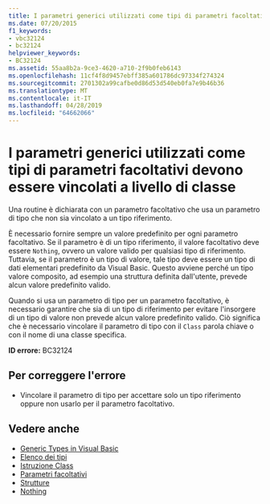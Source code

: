 ```yaml
---
title: I parametri generici utilizzati come tipi di parametri facoltativi devono essere vincolati a livello di classe
ms.date: 07/20/2015
f1_keywords:
- vbc32124
- bc32124
helpviewer_keywords:
- BC32124
ms.assetid: 55aa8b2a-9ce3-4620-a710-2f9b0feb6143
ms.openlocfilehash: 11cf4f8d9457ebff385a601786dc97334f274324
ms.sourcegitcommit: 2701302a99cafbe0d86d53d540eb0fa7e9b46b36
ms.translationtype: MT
ms.contentlocale: it-IT
ms.lasthandoff: 04/28/2019
ms.locfileid: "64662066"
---
```

# <a name="generic-parameters-used-as-optional-parameter-types-must-be-class-constrained"></a>I parametri generici utilizzati come tipi di parametri facoltativi devono essere vincolati a livello di classe
Una routine è dichiarata con un parametro facoltativo che usa un parametro di tipo che non sia vincolato a un tipo riferimento.  
  
 È necessario fornire sempre un valore predefinito per ogni parametro facoltativo. Se il parametro è di un tipo riferimento, il valore facoltativo deve essere `Nothing`, ovvero un valore valido per qualsiasi tipo di riferimento. Tuttavia, se il parametro è un tipo di valore, tale tipo deve essere un tipo di dati elementari predefinito da Visual Basic. Questo avviene perché un tipo valore composito, ad esempio una struttura definita dall'utente, prevede alcun valore predefinito valido.  
  
 Quando si usa un parametro di tipo per un parametro facoltativo, è necessario garantire che sia di un tipo di riferimento per evitare l'insorgere di un tipo di valore non prevede alcun valore predefinito valido. Ciò significa che è necessario vincolare il parametro di tipo con il `Class` parola chiave o con il nome di una classe specifica.  
  
 **ID errore:** BC32124  
  
## <a name="to-correct-this-error"></a>Per correggere l'errore  
  
- Vincolare il parametro di tipo per accettare solo un tipo riferimento oppure non usarlo per il parametro facoltativo.  
  
## <a name="see-also"></a>Vedere anche

- [Generic Types in Visual Basic](../../../visual-basic/programming-guide/language-features/data-types/generic-types.md)
- [Elenco dei tipi](../../../visual-basic/language-reference/statements/type-list.md)
- [Istruzione Class](../../../visual-basic/language-reference/statements/class-statement.md)
- [Parametri facoltativi](../../../visual-basic/programming-guide/language-features/procedures/optional-parameters.md)
- [Strutture](../../../visual-basic/programming-guide/language-features/data-types/structures.md)
- [Nothing](../../../visual-basic/language-reference/nothing.md)
